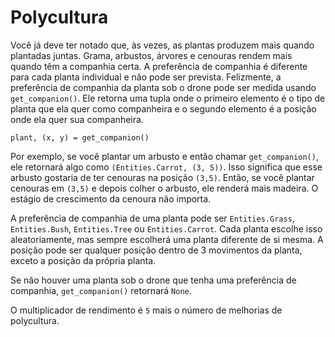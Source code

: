 # Polycultura
Você já deve ter notado que, às vezes, as plantas produzem mais quando plantadas juntas.
Grama, arbustos, árvores e cenouras rendem mais quando têm a companhia certa. A preferência de companhia é diferente para cada planta individual e não pode ser prevista. Felizmente, a preferência de companhia da planta sob o drone pode ser medida usando `get_companion()`. Ele retorna uma tupla onde o primeiro elemento é o tipo de planta que ela quer como companheira e o segundo elemento é a posição onde ela quer sua companheira.

`plant, (x, y) = get_companion()`

Por exemplo, se você plantar um arbusto e então chamar `get_companion()`, ele retornará algo como `(Entities.Carrot, (3, 5))`. Isso significa que esse arbusto gostaria de ter cenouras na posição `(3,5)`. Então, se você plantar cenouras em `(3,5)` e depois colher o arbusto, ele renderá mais madeira. O estágio de crescimento da cenoura não importa.

A preferência de companhia de uma planta pode ser `Entities.Grass`, `Entities.Bush`, `Entities.Tree` ou `Entities.Carrot`. Cada planta escolhe isso aleatoriamente, mas sempre escolherá uma planta diferente de si mesma. A posição pode ser qualquer posição dentro de 3 movimentos da planta, exceto a posição da própria planta.

Se não houver uma planta sob o drone que tenha uma preferência de companhia, `get_companion()` retornará `None`.

O multiplicador de rendimento é `5` mais o número de melhorias de polycultura.